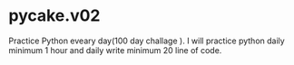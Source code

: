 # pycake.v02
Practice Python eveary day(100 day challage ). I will practice python daily minimum 1 hour and daily write minimum 20 line of code.
